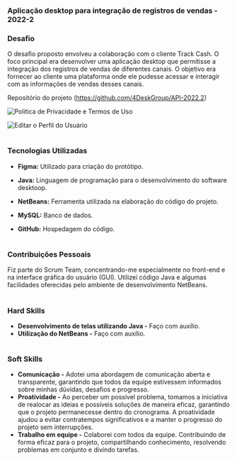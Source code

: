 ### Aplicação desktop para integração de registros de vendas - 2022-2

### Desafio

O desafio proposto envolveu a colaboração com o cliente Track Cash. O foco principal era desenvolver uma aplicação desktop que permitisse a integração dos registros de vendas de diferentes canais. O objetivo era fornecer ao cliente uma plataforma onde ele pudesse acessar e interagir com as informações de vendas desses canais.

Repositório do projeto (https://github.com/4DeskGroup/API-2022.2)

![Politica de Privacidade e Termos de Uso](https://github.com/Diane-Moreno/Portfolio-Diane/assets/102235722/ea380354-2ec0-4670-8c96-1a7fb7b96e57)

![Editar o Perfil do Usuário](https://github.com/Diane-Moreno/Portfolio-Diane/assets/102235722/fedb8d4e-b822-434d-bc37-22e845467b7c)

<h1></h1>

### Tecnologias Utilizadas
<div>
    <ul>
      <li>
        <b> Figma:</b> Utilizado para criação do protótipo.   
      </li>
    </ul>
  </span>
</div>
<div>
    <ul>
      <li>
        <b> Java:</b> Linguagem de programação para o desenvolvimento do software desktoop.  
      </li>
    </ul>
  </span>
</div>
<div>
    <ul>
      <li>
        <b> NetBeans:</b> Ferramenta utilizada na elaboração do código do projeto.   
      </li>
    </ul>
  </span>
</div>
<div>
    <ul>
      <li>
        <b> MySQL:</b> Banco de dados. 
      </li>
    </ul>
  </span>
</div>
<div>
    <ul>
      <li>
        <b> GitHub:</b> Hospedagem do código.   
      </li>
    </ul>
  </span>
</div>


<h1></h1>

### Contribuições Pessoais
Fiz parte do Scrum Team, concentrando-me especialmente no front-end e na interface gráfica do usuário (GUI). Utilizei código Java e algumas facilidades oferecidas pelo ambiente de desenvolvimento NetBeans.

<h1></h1>

### Hard Skills
<ul>
  <li><b>Desenvolvimento de telas utilizando Java -</b>  Faço com auxílio.</li>
  <li><b>Utilização do NetBeans -</b>  Faço com auxílio.</li>
</ul>

<h1></h1>

### Soft Skills
<ul>
  <li><b>Comunicação -</b> Adotei uma abordagem de comunicação aberta e transparente, garantindo que todos da equipe estivessem informados sobre minhas dúvidas, desafios e progresso.</li>
  <li><b>Proatividade -</b> Ao perceber um possível problema, tomamos a iniciativa de realocar as ideias e possíveis soluções de maneira eficaz, garantindo que o projeto permanecesse dentro do cronograma. A proatividade ajudou a evitar contratempos significativos e a manter o progresso do projeto sem interrupções. </li>
  <li><b>Trabalho em equipe -</b> Colaborei com todos da equipe. Contribuindo de forma eficaz para o projeto, compartilhando conhecimento, resolvendo problemas em conjunto e divindo tarefas. </li>
</ul>
